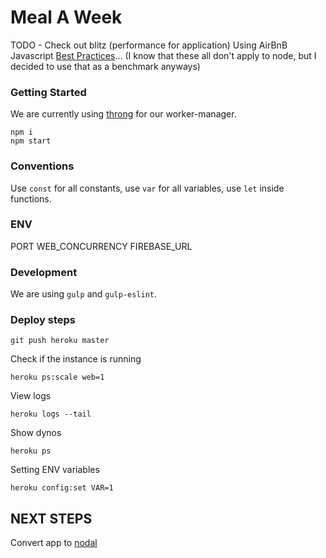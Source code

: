 # Meal A Week

TODO - Check out blitz (performance for application)
Using AirBnB Javascript [Best Practices](https://github.com/airbnb/javascript)... (I know that these all don't apply to node, but I decided to use that as a benchmark anyways)


### Getting Started

We are currently using [throng](https://github.com/hunterloftis/throng) for our worker-manager.

    npm i
    npm start

### Conventions

Use `const` for all constants, use `var` for all variables, use `let` inside functions.

### ENV

PORT
WEB_CONCURRENCY
FIREBASE_URL

### Development

We are using `gulp` and `gulp-eslint`.

### Deploy steps

    git push heroku master

Check if the instance is running

    heroku ps:scale web=1

View logs

    heroku logs --tail

Show dynos

    heroku ps

Setting ENV variables

    heroku config:set VAR=1
    
## NEXT STEPS

Convert app to [nodal](http://www.nodaljs.com/)
